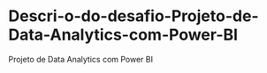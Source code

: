 # Descri-o-do-desafio-Projeto-de-Data-Analytics-com-Power-BI
Projeto de Data Analytics com Power BI
